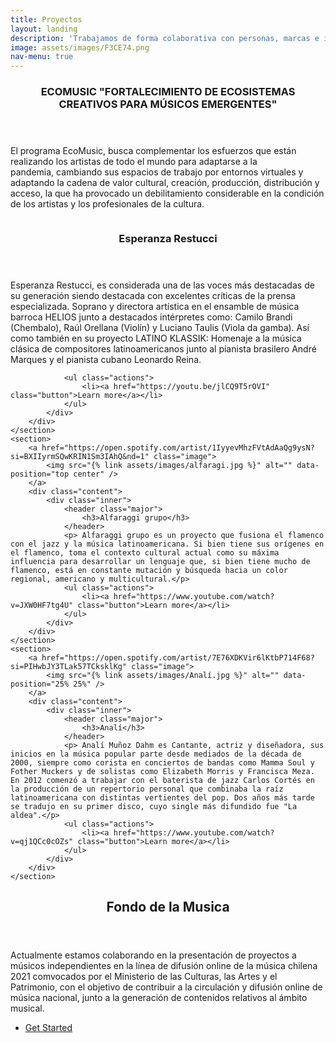 ```yaml
---
title: Proyectos
layout: landing
description: 'Trabajamos de forma colaborativa con personas, marcas e instituciones en el desarrollo de proyectos que conecten a las personas.'
image: assets/images/F3CE74.png
nav-menu: true
---
```


<!-- Main -->
<div id="main">

<!-- One -->
<section id="one">
	<div class="inner">
		<header class="major">
			<h3>ECOMUSIC "FORTALECIMIENTO DE ECOSISTEMAS CREATIVOS PARA MÚSICOS EMERGENTES"</h3>
		</header>
		<p>El programa EcoMusic, busca complementar los esfuerzos que están realizando los artistas de todo el mundo para adaptarse a la pandemia, cambiando sus espacios de trabajo por entornos virtuales y adaptando la cadena de valor cultural, creación, producción, distribución y acceso, la que ha provocado un debilitamiento considerable en la condición de los artistas y los profesionales de la cultura.</p>
	</div>
</section>
<!-- Two -->
<section id="two" class="spotlights">
	<section>
		<a href="https://open.spotify.com/artist/51Qq4SYf1OHejhU2VvOUxz?si=qs9qTYKIToC1LxpaqQ4S1w" class="image">
			<img src="{% link assets/images/Esperanza.jpg %}" alt="" data-position="center center" />
		</a>
		<div class="content">
			<div class="inner">
				<header class="major">
					<h3>Esperanza Restucci</h3>
				</header>
				<p>Esperanza Restucci, es considerada una de las voces más destacadas de su generación siendo destacada con excelentes críticas de la prensa especializada. Soprano y directora artística en el ensamble de música barroca HELIOS junto a destacados intérpretes como: Camilo Brandi (Chembalo), Raúl Orellana (Violín) y Luciano Taulis (Viola da gamba). Así como también en su proyecto LATINO KLASSIK: Homenaje a la música clásica de compositores latinoamericanos junto al pianista brasilero André Marques y el pianista cubano Leonardo Reina.</p>
					
				<ul class="actions">
					<li><a href="https://youtu.be/jlCQ9T5rOVI" class="button">Learn more</a></li>
				</ul>
			</div>
		</div>
	</section>
	<section>
		<a href="https://open.spotify.com/artist/1IyyevMhzFVtAdAaQg9ysN?si=BXIIyrmSQwKRIN1Sm3IAhQ&nd=1" class="image">
			<img src="{% link assets/images/alfaragi.jpg %}" alt="" data-position="top center" />
		</a>
		<div class="content">
			<div class="inner">
				<header class="major">
					<h3>Alfaraggi grupo</h3>
				</header>
				<p> Alfaraggi grupo es un proyecto que fusiona el flamenco con el jazz y la música latinoamericana. Si bien tiene sus orígenes en el flamenco, toma el contexto cultural actual como su máxima influencia para desarrollar un lenguaje que, si bien tiene mucho de flamenco, está en constante mutación y búsqueda hacia un color regional, americano y multicultural.</p>
				<ul class="actions">
					<li><a href="https://www.youtube.com/watch?v=JXW0HF7tg4U" class="button">Learn more</a></li>
				</ul>
			</div>
		</div>
	</section>
	<section>
		<a href="https://open.spotify.com/artist/7E76XDKVir6lKtbP714F68?si=PIHwbJY3TLak57TCksklKg" class="image">
			<img src="{% link assets/images/Analí.jpg %}" alt="" data-position="25% 25%" />
		</a>
		<div class="content">
			<div class="inner">
				<header class="major">
					<h3>Analí</h3>
				</header>
				<p> Analí Muñoz Dahm es Cantante, actriz y diseñadora, sus inicios en la música popular parte desde mediados de la década de 2000, siempre como corista en conciertos de bandas como Mamma Soul y Fother Muckers y de solistas como Elizabeth Morris y Francisca Meza. En 2012 comenzó a trabajar con el baterista de jazz Carlos Cortés en la producción de un repertorio personal que combinaba la raíz latinoamericana con distintas vertientes del pop. Dos años más tarde se tradujo en su primer disco, cuyo single más difundido fue "La aldea".</p>
				<ul class="actions">
					<li><a href="https://www.youtube.com/watch?v=qj1QCc0cOZs" class="button">Learn more</a></li>
				</ul>
			</div>
		</div>
	</section>
</section>

<!-- Three -->
<section id="three">
	<div class="inner">
		<header class="major">
			<h2>Fondo de la Musica</h2>
		</header>
		<p>Actualmente estamos colaborando en la presentación de proyectos a músicos independientes en la línea de difusión online de la música chilena 2021 comvocados por el Ministerio de las Culturas, las Artes y el Patrimonio, con el  objetivo de  contribuir a la circulación y difusión online de música nacional, junto a la generación de contenidos relativos al ámbito musical.</p>
		<ul class="actions">
			<li><a href="https://www.fondosdecultura.cl/fondos/fondo-musica/lineas-de-concurso/linea-para-la-difusion-online-de-la-musica-chilena-2021/" class="button next">Get Started</a></li>
		</ul>
	</div>
</section>

</div>
